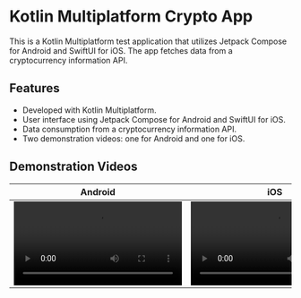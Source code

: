 # Kotlin Multiplatform Crypto App

This is a Kotlin Multiplatform test application that utilizes Jetpack Compose for Android and SwiftUI for iOS. The app fetches data from a cryptocurrency information API.

## Features

- Developed with Kotlin Multiplatform.
- User interface using Jetpack Compose for Android and SwiftUI for iOS.
- Data consumption from a cryptocurrency information API.
- Two demonstration videos: one for Android and one for iOS.

## Demonstration Videos

| Android | iOS |
|---------|-----|
| <video src="https://github.com/diee/CryptoDataApp/assets/8461430/c640c7f1-68ab-450e-abaf-6da603d00e71"/> | <video src="https://github.com/diee/CryptoDataApp/assets/8461430/6e32b0d3-8076-43ff-a65c-7de099ebc0e7"/> |

